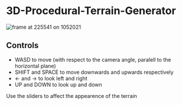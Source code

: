 # 3D-Procedural-Terrain-Generator
![frame at 225541 on 1052021](https://user-images.githubusercontent.com/42624568/117760564-18ff2900-b1e3-11eb-9fa3-a377643ee57e.png)


## Controls

- WASD to move (with respect to the camera angle, paralell to the horizontal plane)
- SHIFT and SPACE to move downwards and upwards respectively
- <- and -> to look left and right
- UP and DOWN to look up and down

Use the sliders to affect the appearence of the terrain
